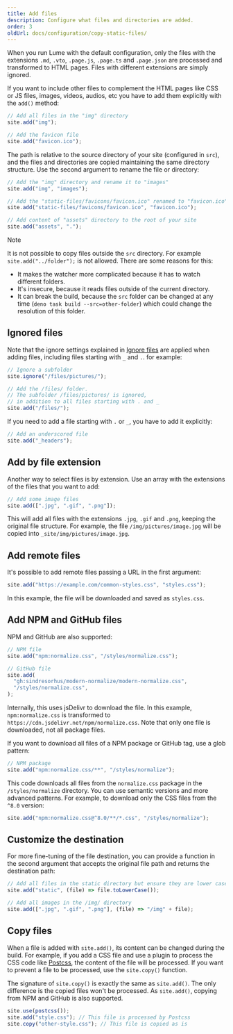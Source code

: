 ```yaml
---
title: Add files
description: Configure what files and directories are added.
order: 3
oldUrl: docs/configuration/copy-static-files/
---
```


When you run Lume with the default configuration, only the files with the
extensions `.md`, `.vto`, `.page.js`, `.page.ts` and `.page.json` are processed
and transformed to HTML pages. Files with different extensions are simply
ignored.

If you want to include other files to complement the HTML pages like CSS or JS
files, images, videos, audios, etc you have to add them explicitly with the
`add()` method:

```js
// Add all files in the "img" directory
site.add("img");

// Add the favicon file
site.add("favicon.ico");
```

The path is relative to the source directory of your site (configured in `src`),
and the files and directories are copied maintaining the same directory
structure. Use the second argument to rename the file or directory:

```js
// Add the "img" directory and rename it to "images"
site.add("img", "images");

// Add the "static-files/favicons/favicon.ico" renamed to "favicon.ico"
site.add("static-files/favicons/favicon.ico", "favicon.ico");

// Add content of "assets" directory to the root of your site
site.add("assets", ".");
```

> [!note]
>
> It is not possible to copy files outside the `src` directory. For example
> `site.add("../folder");` is not allowed. There are some reasons for this:
>
> - It makes the watcher more complicated because it has to watch different
>   folders.
> - It's insecure, because it reads files outside of the current directory.
> - It can break the build, because the `src` folder can be changed at any time
>   (`deno task build --src=other-folder`) which could change the resolution of
>   this folder.

## Ignored files

Note that the ignore settings explained in [Ignore files](./ignore-files.md) are
applied when adding files, including files starting with `_` and `.`. for
example:

```js
// Ignore a subfolder
site.ignore("/files/pictures/");

// Add the /files/ folder.
// The subfolder /files/pictures/ is ignored,
// in addition to all files starting with . and _
site.add("/files/");
```

If you need to add a file starting with `.` or `_`, you have to add it
explicitly:

```js
// Add an underscored file
site.add("_headers");
```

## Add by file extension

Another way to select files is by extension. Use an array with the extensions of
the files that you want to add:

```js
// Add some image files
site.add([".jpg", ".gif", ".png"]);
```

This will add all files with the extensions `.jpg`, `.gif` and `.png`, keeping
the original file structure. For example, the file `/img/pictures/image.jpg`
will be copied into `_site/img/pictures/image.jpg`.

## Add remote files

It's possible to add remote files passing a URL in the first argument:

```js
site.add("https://example.com/common-styles.css", "styles.css");
```

In this example, the file will be downloaded and saved as `styles.css`.

## Add NPM and GitHub files

NPM and GitHub are also supported:

```js
// NPM file
site.add("npm:normalize.css", "/styles/normalize.css");

// GitHub file
site.add(
  "gh:sindresorhus/modern-normalize/modern-normalize.css",
  "/styles/normalize.css",
);
```

Internally, this uses jsDelivr to download the file. In this example,
`npm:normalize.css` is transformed to
`https://cdn.jsdelivr.net/npm/normalize.css`. Note that only one file is
downloaded, not all package files.

If you want to download all files of a NPM package or GitHub tag, use a glob
pattern:

```js
// NPM package
site.add("npm:normalize.css/**", "/styles/normalize");
```

This code downloads all files from the `normalize.css` package in the
`/styles/normalize` directory. You can use semantic versions and more advanced
patterns. For example, to download only the CSS files from the `^8.0` version:

```js
site.add("npm:normalize.css@^8.0/**/*.css", "/styles/normalize");
```

## Customize the destination

For more fine-tuning of the file destination, you can provide a function in the
second argument that accepts the original file path and returns the destination
path:

```js
// Add all files in the static directory but ensure they are lower case
site.add("static", (file) => file.toLowerCase());

// Add all images in the /img/ directory
site.add([".jpg", ".gif", ".png"], (file) => "/img" + file);
```

## Copy files

When a file is added with `site.add()`, its content can be changed during the
build. For example, if you add a CSS file and use a plugin to process the CSS
code like [Postcss](../../plugins/postcss.md), the content of the file will be
processed. If you want to prevent a file to be processed, use the `site.copy()`
function.

The signature of `site.copy()` is exactly the same as `site.add()`. The only
difference is the copied files won't be processed. As `site.add()`, copying from
NPM and GitHub is also supported.

```js
site.use(postcss());
site.add("style.css"); // This file is processed by Postcss
site.copy("other-style.css"); // This file is copied as is
```
